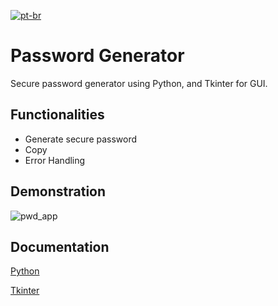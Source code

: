 [![pt-br](https://img.shields.io/badge/lang-pt--br-green.svg)](https://github.com/Peagah-Vieira/Password-Generator/blob/main/readme-ptBR.md)
# Password Generator

Secure password generator using Python, and Tkinter for GUI.

## Functionalities

- Generate secure password
- Copy
- Error Handling

## Demonstration

![pwd_app](https://github.com/Peagah-Vieira/Password-Generator/assets/105545343/03dc5881-789f-4ba6-a7b1-2e1fc43543e3)

## Documentation

[Python](https://www.python.org)

[Tkinter](https://docs.python.org/3/library/tkinter.html)
